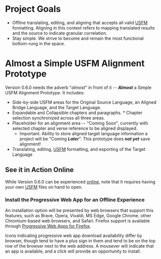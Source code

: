 # Project Goals
 * Offline translating, editing, and aligning that accepts all valid [USFM](https://ubsicap.github.io/usfm/) formatting. Aligning in this context refers to mapping translated results and the source to indicate granular correlation.
 * Stay simple. We strive to become and remain the most functional bottom-rung in the space.

# Almost a Simple USFM Alignment Prototype

Version 0.6.0 needs the adverb "*almost*" in front of it -- ***Almost*** a Simple USFM Alignment Prototype. It includes:
* Side-by-side USFM areas for the Original Source Language, an Aligned Bridge Language, and the Target Language.
* Expandable and Collapsible chapters and paragraphs. * Chapter selection synchronized across all three areas.
* Placeholder for an alignment area -- "Coming Soon", currently with selected chapter and verse reference to be aligned displayed.
    * Important: Ability to store aligned target language information a project will be "Coming ***Later***". This prototype does ***not yet*** save alignment!
* Translating, editing, [USFM](https://ubsicap.github.io/usfm/) formatting, and exporting of the Target Language

## See it in Action Online

While Version 0.6.0 can be experienced [online](https://simple-usfm-alignment-prototype.netlify.app/), note that it requires having your own [USFM](https://ubsicap.github.io/usfm/) files on hand to open.


### Install the Progressive Web App for an Offline Experience

An installation option will be presented by web browsers that support this features, such as Brave, Opera, Vivaldi, MS Edge, Google Chrome, other Chromium-based web browsers, and Safari. Firefox support is available through [Progressive Web Apps for Firefox](https://addons.mozilla.org/en-US/firefox/addon/firefoxpwa/).

Icons indicating progressive web app download availability differ by browser, though tend to have a plus sign in them and tend to be on the top row of the browser next to the web address. A mousever will indicate that an app is available, and a click will provide an opportunity to install.